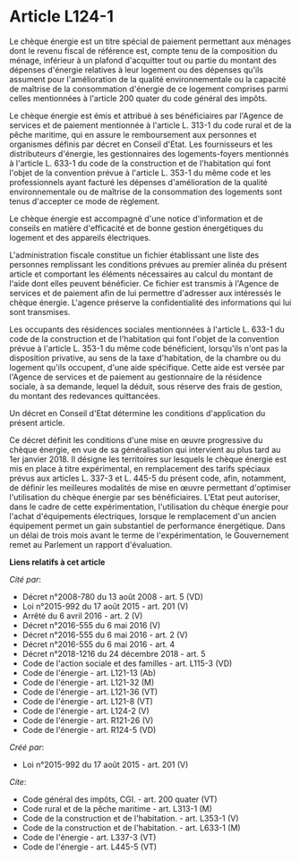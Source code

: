 # Article L124-1

Le chèque énergie est un titre spécial de paiement permettant aux ménages dont le revenu fiscal de référence est, compte tenu
de la composition du ménage, inférieur à un plafond d'acquitter tout ou partie du montant des dépenses d'énergie relatives à
leur logement ou des dépenses qu'ils assument pour l'amélioration de la qualité environnementale ou la capacité de maîtrise
de la consommation d'énergie de ce logement comprises parmi celles mentionnées à l'article 200 quater du code général des
impôts. 

Le chèque énergie est émis et attribué à ses bénéficiaires par l'Agence de services et de paiement mentionnée à l'article L.
313-1 du code rural et de la pêche maritime, qui en assure le remboursement aux personnes et organismes définis par décret en
Conseil d'Etat. Les fournisseurs et les distributeurs d'énergie, les gestionnaires des logements-foyers mentionnés à
l'article L. 633-1 du code de la construction et de l'habitation qui font l'objet de la convention prévue à l'article L.
353-1 du même code et les professionnels ayant facturé les dépenses d'amélioration de la qualité environnementale ou de
maîtrise de la consommation des logements sont tenus d'accepter ce mode de règlement. 

Le chèque énergie est accompagné d'une notice d'information et de conseils en matière d'efficacité et de bonne gestion
énergétiques du logement et des appareils électriques. 

L'administration fiscale constitue un fichier établissant une liste des personnes remplissant les conditions prévues au
premier alinéa du présent article et comportant les éléments nécessaires au calcul du montant de l'aide dont elles peuvent
bénéficier. Ce fichier est transmis à l'Agence de services et de paiement afin de lui permettre d'adresser aux intéressés le
chèque énergie. L'agence préserve la confidentialité des informations qui lui sont transmises. 

Les occupants des résidences sociales mentionnées à l'article L. 633-1 du code de la construction et de l'habitation qui font
l'objet de la convention prévue à l'article L. 353-1 du même code bénéficient, lorsqu'ils n'ont pas la disposition privative,
au sens de la taxe d'habitation, de la chambre ou du logement qu'ils occupent, d'une aide spécifique. Cette aide est versée
par l'Agence de services et de paiement au gestionnaire de la résidence sociale, à sa demande, lequel la déduit, sous réserve
des frais de gestion, du montant des redevances quittancées. 

Un décret en Conseil d'Etat détermine les conditions d'application du présent article. 

Ce décret définit les conditions d'une mise en œuvre progressive du chèque énergie, en vue de sa généralisation qui
intervient au plus tard au 1er janvier 2018. Il désigne les territoires sur lesquels le chèque énergie est mis en place à
titre expérimental, en remplacement des tarifs spéciaux prévus aux articles L. 337-3 et L. 445-5 du présent code, afin,
notamment, de définir les meilleures modalités de mise en œuvre permettant d'optimiser l'utilisation du chèque énergie par
ses bénéficiaires. L'Etat peut autoriser, dans le cadre de cette expérimentation, l'utilisation du chèque énergie pour
l'achat d'équipements électriques, lorsque le remplacement d'un ancien équipement permet un gain substantiel de performance
énergétique. Dans un délai de trois mois avant le terme de l'expérimentation, le Gouvernement remet au Parlement un rapport
d'évaluation.

**Liens relatifs à cet article**

_Cité par_:

  - Décret n°2008-780 du 13 août 2008 - art. 5 (VD)
  - Loi n°2015-992 du 17 août 2015 - art. 201 (V)
  - Arrêté du 6 avril 2016 - art. 2 (V)
  - Décret n°2016-555 du 6 mai 2016 (V)
  - Décret n°2016-555 du 6 mai 2016 - art. 2 (V)
  - Décret n°2016-555 du 6 mai 2016 - art. 4
  - Décret n°2018-1216 du 24 décembre 2018 - art. 5
  - Code de l'action sociale et des familles - art. L115-3 (VD)
  - Code de l'énergie - art. L121-13 (Ab)
  - Code de l'énergie - art. L121-32 (M)
  - Code de l'énergie - art. L121-36 (VT)
  - Code de l'énergie - art. L121-8 (VT)
  - Code de l'énergie - art. L124-2 (V)
  - Code de l'énergie - art. R121-26 (V)
  - Code de l'énergie - art. R124-5 (VD)

_Créé par_:

  - Loi n°2015-992 du 17 août 2015 - art. 201 (V)

_Cite_:

  - Code général des impôts, CGI. - art. 200 quater (VT)
  - Code rural et de la pêche maritime - art. L313-1 (M)
  - Code de la construction et de l'habitation. - art. L353-1 (V)
  - Code de la construction et de l'habitation. - art. L633-1 (M)
  - Code de l'énergie - art. L337-3 (VT)
  - Code de l'énergie - art. L445-5 (VT)
